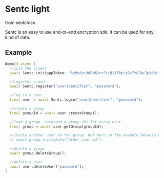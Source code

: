 # Sentc light

from sentclose.

Sentc is an easy to use end-to-end encryption sdk. It can be used for any kind of data.

## Example

````dart
demo() async {
  //init the client
  await Sentc.init(appToken: "5zMb6zs3dEM62n+FxjBilFPp+j9e7YUFA+7pi6Hi");

  //register a user
  await Sentc.register("userIdentifier", "password");

  //log in a user
  final user = await Sentc.login("userIdentifier", "password");

  //create a group
  final groupId = await user.createGroup();

  //load a group. returned a group obj for every user.
  final group = await user.getGroup(groupId);

  //invite another user to the group. Not here in the example because we only got one user so far
  // await group.inviteAuto("other user id");

  //delete a group
  await group.deleteGroup();

  //delete a user
  await user.deleteUser("password");
}
````